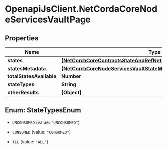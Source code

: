 # OpenapiJsClient.NetCordaCoreNodeServicesVaultPage

## Properties

Name | Type | Description | Notes
------------ | ------------- | ------------- | -------------
**states** | [**[NetCordaCoreContractsStateAndRefNetCordaCoreContractsContractState]**](NetCordaCoreContractsStateAndRefNetCordaCoreContractsContractState.md) |  | 
**statesMetadata** | [**[NetCordaCoreNodeServicesVaultStateMetadata]**](NetCordaCoreNodeServicesVaultStateMetadata.md) |  | 
**totalStatesAvailable** | **Number** |  | 
**stateTypes** | **String** |  | 
**otherResults** | **[Object]** |  | 



## Enum: StateTypesEnum


* `UNCONSUMED` (value: `"UNCONSUMED"`)

* `CONSUMED` (value: `"CONSUMED"`)

* `ALL` (value: `"ALL"`)




